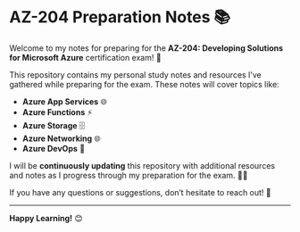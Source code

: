 # AZ-204 Preparation Notes 📚

Welcome to my notes for preparing for the **AZ-204: Developing Solutions for Microsoft Azure** certification exam! 🎯

This repository contains my personal study notes and resources I’ve gathered while preparing for the exam. These notes will cover topics like:

- **Azure App Services** 🌐
- **Azure Functions** ⚡
- **Azure Storage** 🗄️
- **Azure Networking** 🌐
- **Azure DevOps** 🔧

I will be **continuously updating** this repository with additional resources and notes as I progress through my preparation for the exam. 🔄📖

If you have any questions or suggestions, don’t hesitate to reach out! 🚀

---

**Happy Learning!** 😊
